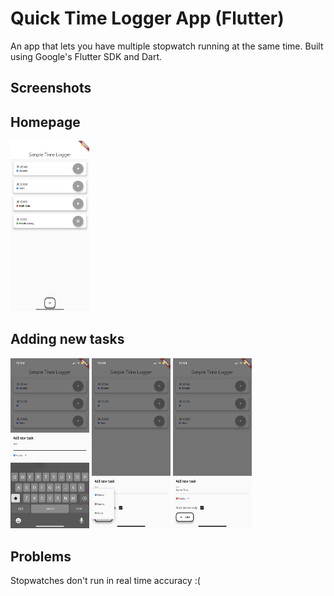# Quick Time Logger App (Flutter)

An app that lets you have multiple stopwatch running at the same time.
Built using Google's Flutter SDK and Dart.

## Screenshots

## Homepage
<!-- ![Home Page](screenshots/1.PNG) -->
<img src="./screenshots/1.PNG" height=25% width=25%>

## Adding new tasks
<img src="./screenshots/2.PNG" height=25% width=25%> <img src="./screenshots/3.PNG" height=25% width=25%> <img src="./screenshots/4.PNG" height=25% width=25%>



## Problems
Stopwatches don't run in real time accuracy :(